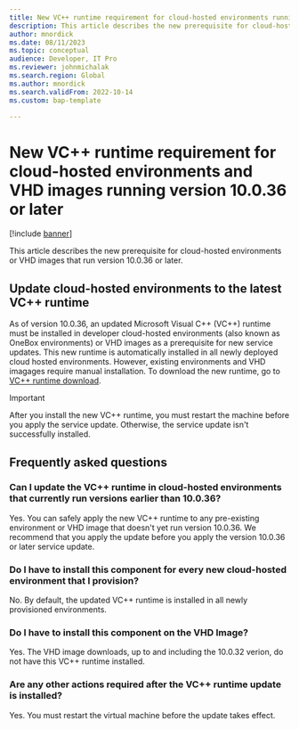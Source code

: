 ```yaml
---
title: New VC++ runtime requirement for cloud-hosted environments running version 10.0.36 or later
description: This article describes the new prerequisite for cloud-hosted environments that run version 10.0.36 or later.
author: mnordick
ms.date: 08/11/2023
ms.topic: conceptual
audience: Developer, IT Pro
ms.reviewer: johnmichalak
ms.search.region: Global
ms.author: mnordick
ms.search.validFrom: 2022-10-14
ms.custom: bap-template

---
```


#  New VC++ runtime requirement for cloud-hosted environments and VHD images running version 10.0.36 or later

[!include [banner](../includes/banner.md)]

This article describes the new prerequisite for cloud-hosted environments or VHD images that run version 10.0.36 or later.

## Update cloud-hosted environments to the latest VC++ runtime

As of version 10.0.36, an updated Microsoft Visual C++ (VC++) runtime must be installed in developer cloud-hosted environments (also known as OneBox environments) or VHD images as a prerequisite for new service updates. This new runtime is automatically installed in all newly deployed cloud hosted environments. However, existing environments and VHD imagages require manual installation. To download the new runtime, go to [VC++ runtime download](https://aka.ms/vs/17/release/VC_redist.x64.exe).

> [!IMPORTANT]
> After you install the new VC++ runtime, you must restart the machine before you apply the service update. Otherwise, the service update isn't successfully installed.

## Frequently asked questions

### Can I update the VC++ runtime in cloud-hosted environments that currently run versions earlier than 10.0.36?

Yes. You can safely apply the new VC++ runtime to any pre-existing environment or VHD image that doesn't yet run version 10.0.36. We recommend that you apply the update before you apply the version 10.0.36 or later service update.

### Do I have to install this component for every new cloud-hosted environment that I provision?

No. By default, the updated VC++ runtime is installed in all newly provisioned environments.

### Do I have to install this component on the VHD Image?

Yes. The VHD image downloads, up to and including the 10.0.32 verion, do not have this VC++ runtime installed. 

### Are any other actions required after the VC++ runtime update is installed?

Yes. You must restart the virtual machine before the update takes effect.
